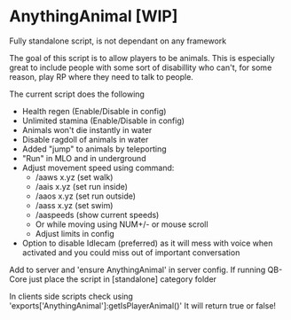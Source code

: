 # AnythingAnimal [WIP]

Fully standalone script, is not dependant on any framework

The goal of this script is to allow players to be animals. This is especially great to include people with some sort of disabillity who can't, for some reason, play RP where they need to talk to people.

The current script does the following
- Health regen (Enable/Disable in config)
- Unlimited stamina (Enable/Disable in config)
- Animals won't die instantly in water
- Disable ragdoll of animals in water
- Added "jump" to animals by teleporting
- "Run" in MLO and in underground
- Adjust movement speed using command:
  * /aaws x.yz (set walk)
  * /aais x.yz (set run inside)
  * /aaos x.yz (set run outside)
  * /aass x.yz (set swim)
  * /aaspeeds (show current speeds)
  * Or while moving using NUM+/- or mouse scroll
  * Adjust limits in config
- Option to disable Idlecam (preferred) as it will mess with voice when activated and you could miss out of important conversation

Add to server and 'ensure AnythingAnimal' in server config. 
If running QB-Core just place the script in [standalone] category folder

In clients side scripts check using 'exports['AnythingAnimal']:getIsPlayerAnimal()' It will return true or false!